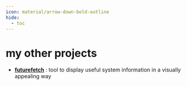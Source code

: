 ```yaml
---
icon: material/arrow-down-bold-outline
hide:
  - toc
---
```


# my other projects

- [**futurefetch**](https://github.com/itsnotAZ/futurefetch) : tool to display useful system information in a visually appealing way